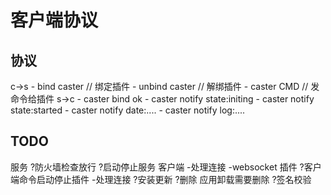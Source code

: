 # 客户端协议
## 协议
c->s
	- bind caster   // 绑定插件
	- unbind caster // 解绑插件
	- caster CMD    // 发命令给插件
s->c
	- caster bind ok
	- caster notify state:initing
	- caster notify state:started
	- caster notify date:....
	- caster notify log:....

## TODO
服务
	?防火墙检查放行
	?启动停止服务
客户端
	-处理连接
	-websocket
插件
	?客户端命令启动停止插件
	-处理连接
	?安装更新
	?删除
		应用卸载需要删除
	?签名校验
